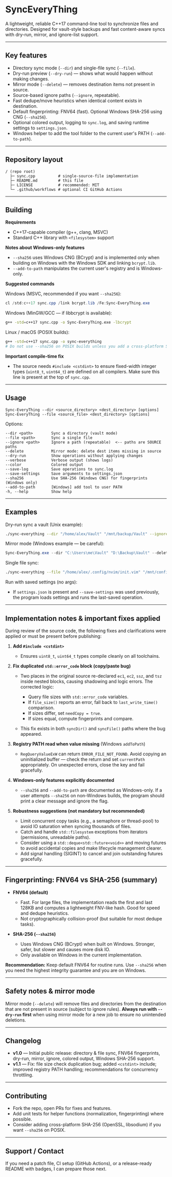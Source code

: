 # SyncEveryThing

A lightweight, reliable C++17 command-line tool to synchronize files and directories. Designed for vault-style backups and fast content-aware syncs with dry-run, mirror, and ignore-list support.

---

## Key features

* Directory sync mode (`--dir`) and single-file sync (`--file`).
* Dry-run preview (`--dry-run`) — shows what would happen without making changes.
* Mirror mode (`--delete`) — removes destination items not present in source.
* Source-based ignore paths (`--ignore`, repeatable).
* Fast dedupe/move heuristics when identical content exists in destination.
* Default fingerprinting: FNV64 (fast). Optional Windows SHA-256 using CNG (`--sha256`).
* Optional colored output, logging to `sync.log`, and saving runtime settings to `settings.json`.
* Windows helper to add the tool folder to the current user's PATH (`--add-to-path`).

---

## Repository layout

```
/ (repo root)
  ├─ sync.cpp          # single-source-file implementation
  ├─ README.md         # this file
  ├─ LICENSE           # recommended: MIT
  └─ .github/workflows # optional CI GitHub Actions
```

---

## Building

**Requirements**

* C++17-capable compiler (g++, clang, MSVC)
* Standard C++ library with `<filesystem>` support

**Notes about Windows-only features**

* `--sha256` uses Windows CNG (BCrypt) and is implemented only when building on Windows with the Windows SDK and linking `bcrypt.lib`.
* `--add-to-path` manipulates the current user's registry and is Windows-only.

**Suggested commands**

Windows (MSVC, recommended if you want `--sha256`):

```powershell
cl /std:c++17 sync.cpp /link bcrypt.lib /Fe:Sync-EveryThing.exe
```

Windows (MinGW/GCC — if libbcrypt is available):

```bash
g++ -std=c++17 sync.cpp -o Sync-EveryThing.exe -lbcrypt
```

Linux / macOS (POSIX builds):

```bash
g++ -std=c++17 sync.cpp -o sync-everything
# Do not use --sha256 on POSIX builds unless you add a cross-platform SHA-256 implementation.
```

**Important compile-time fix**

* The source needs `#include <cstdint>` to ensure fixed-width integer types (`uint8_t`, `uint64_t`) are defined on all compilers. Make sure this line is present at the top of `sync.cpp`.

---

## Usage

```
Sync-EveryThing --dir <source_directory> <dest_directory> [options]
Sync-EveryThing --file <source_file> <dest_directory> [options]
```

Options:

```
--dir <path>        Sync a directory (vault mode)
--file <path>       Sync a single file
--ignore <path>     Ignore a path (repeatable)  <-- paths are SOURCE paths
--delete            Mirror mode: delete dest items missing in source
--dry-run           Show operations without applying changes
--verbose           Verbose output (shows logs)
--color             Colored output
--save-log          Save operations to sync.log
--save-settings     Save arguments to settings.json
--sha256            Use SHA-256 (Windows CNG) for fingerprints (Windows only)
--add-to-path       [Windows] add tool to user PATH
-h, --help          Show help
```

---

## Examples

Dry-run sync a vault (Unix example):

```bash
./sync-everything --dir "/home/alex/Vault" "/mnt/backup/Vault" --ignore "/home/alex/Vault/.git" --dry-run --verbose --color
```

Mirror mode (Windows example — be careful):

```powershell
Sync-EveryThing.exe --dir "C:\Users\me\Vault" "D:\Backup\Vault" --delete --save-log --verbose --color
```

Single file sync:

```bash
./sync-everything --file "/home/alex/.config/nvim/init.vim" "/mnt/config-backup" --dry-run
```

Run with saved settings (no args):

* If `settings.json` is present and `--save-settings` was used previously, the program loads settings and runs the last-saved operation.

---

## Implementation notes & important fixes applied

During review of the source code, the following fixes and clarifications were applied or must be present before publishing:

1. **Add `#include <cstdint>`**

   * Ensures `uint8_t`, `uint64_t` types compile cleanly on all toolchains.

2. **Fix duplicated `std::error_code` block (copy/paste bug)**

   * Two places in the original source re-declared `ec1`, `ec2`, `ssz`, and `tsz` inside nested blocks, causing shadowing and logic errors. The corrected logic:

     * Query file sizes with `std::error_code` variables.
     * If `file_size()` reports an error, fall back to `last_write_time()` comparison.
     * If sizes differ, set `needCopy = true`.
     * If sizes equal, compute fingerprints and compare.
   * This fix exists in both `syncDir()` and `syncFile()` paths where the bug appeared.

3. **Registry PATH read when value missing** (Windows `addToPath`)

   * `RegQueryValueExW` can return `ERROR_FILE_NOT_FOUND`. Avoid copying an uninitialized buffer — check the return and set `currentPath` appropriately. On unexpected errors, close the key and fail gracefully.

4. **Windows-only features explicitly documented**

   * `--sha256` and `--add-to-path` are documented as Windows-only. If a user attempts `--sha256` on non-Windows builds, the program should print a clear message and ignore the flag.

5. **Robustness suggestions (not mandatory but recommended)**

   * Limit concurrent copy tasks (e.g., a semaphore or thread-pool) to avoid IO saturation when syncing thousands of files.
   * Catch and handle `std::filesystem` exceptions from iterators (permissions, unreadable paths).
   * Consider using a `std::deque<std::future<void>>` and moving futures to avoid accidental copies and make lifecycle management clearer.
   * Add signal handling (SIGINT) to cancel and join outstanding futures gracefully.

---

## Fingerprinting: FNV64 vs SHA-256 (summary)

* **FNV64 (default)**

  * Fast. For large files, the implementation reads the first and last 128KB and computes a lightweight FNV-like hash. Good for speed and dedupe heuristics.
  * Not cryptographically collision-proof (but suitable for most dedupe tasks).

* **SHA-256 (`--sha256`)**

  * Uses Windows CNG (BCrypt) when built on Windows. Stronger, safer, but slower and causes more disk IO.
  * Only available on Windows in the current implementation.

**Recommendation:** Keep default FNV64 for routine runs. Use `--sha256` when you need the highest integrity guarantee and you are on Windows.

---

## Safety notes & mirror mode

Mirror mode (`--delete`) will remove files and directories from the destination that are not present in source (subject to ignore rules). **Always run with `--dry-run` first** when using mirror mode for a new job to ensure no unintended deletions.

---

## Changelog

* **v1.0** — Initial public release: directory & file sync, FNV64 fingerprints, dry-run, mirror, ignore, colored output, Windows SHA-256 support.
* **v1.1** — Fix: file size check duplication bug; added `<cstdint>` include; improved registry PATH handling; recommendations for concurrency throttling.

---

## Contributing

* Fork the repo, open PRs for fixes and features.
* Add unit tests for helper functions (normalization, fingerprinting) where possible.
* Consider adding cross-platform SHA-256 (OpenSSL, libsodium) if you want `--sha256` on POSIX.

---

## Support / Contact

If you need a patch file, CI setup (GitHub Actions), or a release-ready README with badges, I can prepare those next.
